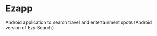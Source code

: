 # Ezapp

Android application to search travel and entertainment spots
(Android version of Ezy-Search)
